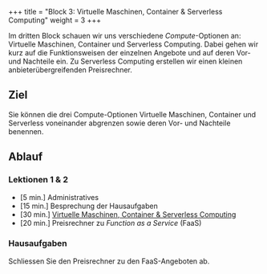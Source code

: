 +++
title = "Block 3: Virtuelle Maschinen, Container & Serverless Computing"
weight = 3
+++

Im dritten Block schauen wir uns verschiedene _Compute_-Optionen an: Virtuelle Maschinen, Container und Serverless Computing. Dabei gehen wir kurz auf die Funktionsweisen der einzelnen Angebote und auf deren Vor- und Nachteile ein. Zu Serverless Computing erstellen wir einen kleinen anbieterübergreifenden Preisrechner.

## Ziel

Sie können die drei Compute-Optionen Virtuelle Maschinen, Container und Serverless voneinander abgrenzen sowie deren Vor- und Nachteile benennen.

## Ablauf

### Lektionen 1 & 2

- [5 min.] Administratives
- [15 min.] Besprechung der Hausaufgaben
- [30 min.] [Virtuelle Maschinen, Container & Serverless Computing](/theorie/vms-container-serverless/)
- [20 min.] Preisrechner zu _Function as a Service_ (FaaS)

### Hausaufgaben

Schliessen Sie den Preisrechner zu den FaaS-Angeboten ab.